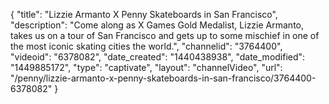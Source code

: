 {
    "title": "Lizzie Armanto X Penny Skateboards in San Francisco",
    "description": "Come along as X Games Gold Medalist, Lizzie Armanto, takes us on a tour of San Francisco and gets up to some mischief in one of the most iconic skating cities the world.",
    "channelid": "3764400",
    "videoid": "6378082",
    "date_created": "1440438938",
    "date_modified": "1449885172",
    "type": "captivate",
    "layout": "channelVideo",
    "url": "\/penny\/lizzie-armanto-x-penny-skateboards-in-san-francisco\/3764400-6378082"
}